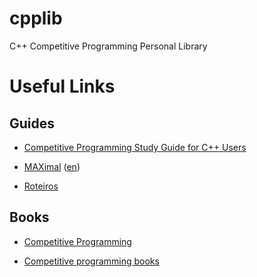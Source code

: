# cpplib

C++ Competitive Programming Personal Library

# Useful Links

## Guides

- [Competitive Programming Study Guide for C++ Users](https://github.com/bira37/cp-guide)

- [MAXimal](http://e-maxx.ru/) ([en](https://cp-algorithms.com/))

- [Roteiros](wiki.maratona.dcc.ufmg.br/index.php/Roteiros)

## Books

- [Competitive Programming](https://cpbook.net/)

- [Competitive programming books](https://cses.fi/book/)
